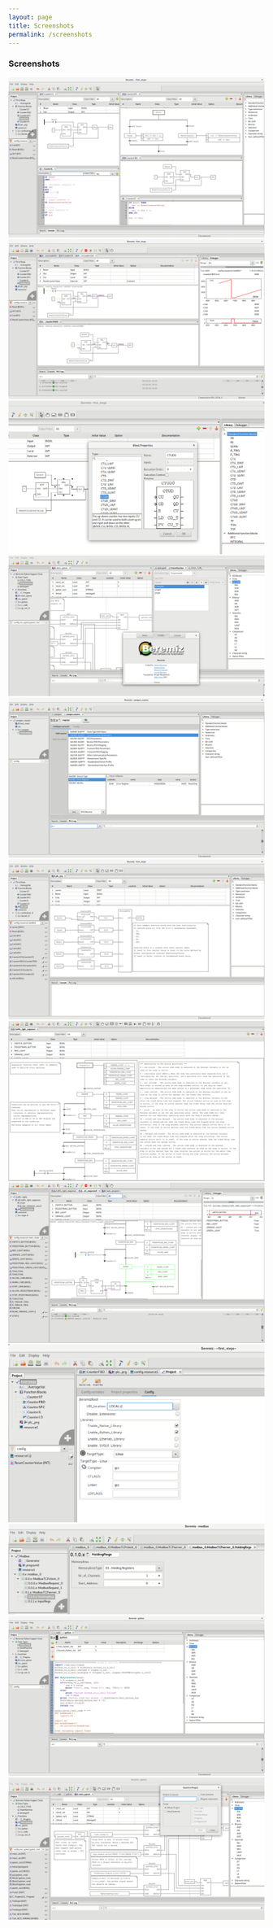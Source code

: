 ```yaml
---
layout: page
title: Screenshots
permalink: /screenshots
---
```



### Screenshots

[![](Screenshot04.png)](Screenshot04.png)
[![](Screenshot05.png)](Screenshot05.png)
[![](Screenshot13.png)](Screenshot13.png)
[![](Screenshot12.png)](Screenshot12.png)
[![](Screenshot09.png)](Screenshot09.png)
[![](Screenshot01.png)](Screenshot01.png)
[![](Screenshot02.png)](Screenshot02.png)
[![](Screenshot03.png)](Screenshot03.png)
[![](Screenshot07.png)](Screenshot07.png)
[![](Screenshot08.png)](Screenshot08.png)
[![](Screenshot10.png)](Screenshot10.png)
[![](Screenshot11.png)](Screenshot11.png)

